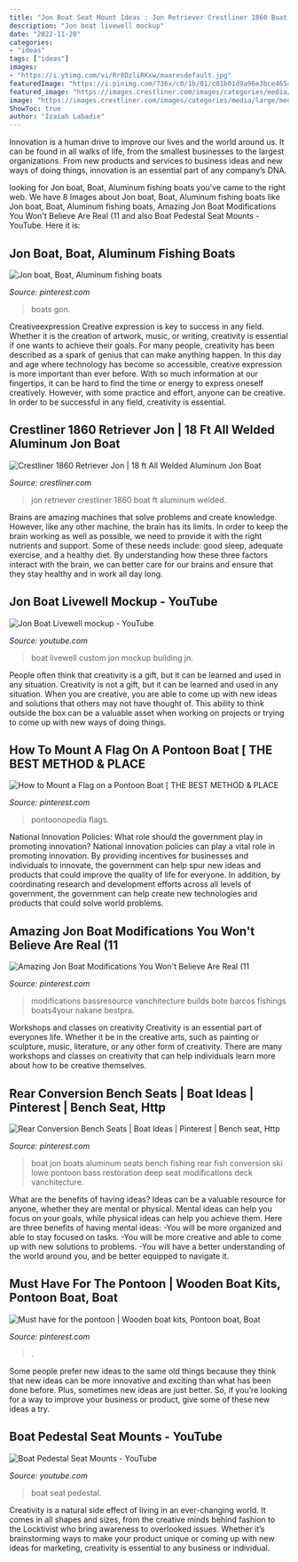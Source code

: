 ```yaml
---
title: "Jon Boat Seat Mount Ideas : Jon Retriever Crestliner 1860 Boat Ft Aluminum Welded"
description: "Jon boat livewell mockup"
date: "2022-11-20"
categories:
- "ideas"
tags: ["ideas"]
images:
- "https://i.ytimg.com/vi/Rr8DzliRKxw/maxresdefault.jpg"
featuredImage: "https://i.pinimg.com/736x/c0/1b/01/c01b01d9a96e3bce4654f77f86ab67b4--boat-accessories-pontoon-boats.jpg"
featured_image: "https://images.crestliner.com/images/categories/media/large/media_65224.jpg"
image: "https://images.crestliner.com/images/categories/media/large/media_65224.jpg"
ShowToc: true
author: "Izaiah Labadie"
---
```



Innovation is a human drive to improve our lives and the world around us. It can be found in all walks of life, from the smallest businesses to the largest organizations. From new products and services to business ideas and new ways of doing things, innovation is an essential part of any company’s DNA.

	

		
looking for Jon boat, Boat, Aluminum fishing boats you've came to the right web. We have 8 Images about Jon boat, Boat, Aluminum fishing boats like Jon boat, Boat, Aluminum fishing boats, Amazing Jon Boat Modifications You Won&#039;t Believe Are Real (11 and also Boat Pedestal Seat Mounts - YouTube. Here it is:
		
    
## Jon Boat, Boat, Aluminum Fishing Boats

<img loading=lazy src="https://i.pinimg.com/736x/57/50/3f/57503f7870d01c22e4dfb4c4f0c0e7c8.jpg" onerror="this.onerror=null;this.src='https://tse1.mm.bing.net/th?id=OIP.bOUw8L581qUX8-qDxVF20AHaFk&amp;pid=15.1';" alt="Jon boat, Boat, Aluminum fishing boats">

_Source: pinterest.com_

>boats gon. 

	

Creativeexpression
Creative expression is key to success in any field. Whether it is the creation of artwork, music, or writing, creativity is essential if one wants to achieve their goals. For many people, creativity has been described as a spark of genius that can make anything happen. In this day and age where technology has become so accessible, creative expression is more important than ever before. With so much information at our fingertips, it can be hard to find the time or energy to express oneself creatively. However, with some practice and effort, anyone can be creative. In order to be successful in any field, creativity is essential.

    
## Crestliner 1860 Retriever Jon | 18 Ft All Welded Aluminum Jon Boat

<img loading=lazy src="https://images.crestliner.com/images/categories/media/large/media_65224.jpg" onerror="this.onerror=null;this.src='https://tse1.mm.bing.net/th?id=OIP.5n4H1QOrg05gXdn49hoW8gHaE0&amp;pid=15.1';" alt="Crestliner 1860 Retriever Jon | 18 ft All Welded Aluminum Jon Boat">

_Source: crestliner.com_

>jon retriever crestliner 1860 boat ft aluminum welded. 

	

Brains are amazing machines that solve problems and create knowledge. However, like any other machine, the brain has its limits. In order to keep the brain working as well as possible, we need to provide it with the right nutrients and support. Some of these needs include: good sleep, adequate exercise, and a healthy diet. By understanding how these three factors interact with the brain, we can better care for our brains and ensure that they stay healthy and in work all day long.

    
## Jon Boat Livewell Mockup - YouTube

<img loading=lazy src="http://i1.ytimg.com/vi/Jn_ZGIiWFLM/hqdefault.jpg" onerror="this.onerror=null;this.src='https://tse4.mm.bing.net/th?id=OIP.pShQv4ckp4ElB_FDYSCGbwHaFj&amp;pid=15.1';" alt="Jon Boat Livewell mockup - YouTube">

_Source: youtube.com_

>boat livewell custom jon mockup building jn. 

	

People often think that creativity is a gift, but it can be learned and used in any situation.
Creativity is not a gift, but it can be learned and used in any situation. When you are creative, you are able to come up with new ideas and solutions that others may not have thought of. This ability to think outside the box can be a valuable asset when working on projects or trying to come up with new ways of doing things.

    
## How To Mount A Flag On A Pontoon Boat [ THE BEST METHOD &amp; PLACE

<img loading=lazy src="https://i.pinimg.com/736x/16/ad/a7/16ada71c106c5399872ff351abc810b5.jpg" onerror="this.onerror=null;this.src='https://tse2.mm.bing.net/th?id=OIP.BmquMkl078j53dwd-jGfiAHaFY&amp;pid=15.1';" alt="How to Mount a Flag on a Pontoon Boat [ THE BEST METHOD &amp; PLACE">

_Source: pinterest.com_

>pontoonopedia flags. 

	

National Innovation Policies: What role should the government play in promoting innovation?
National innovation policies can play a vital role in promoting innovation. By providing incentives for businesses and individuals to innovate, the government can help spur new ideas and products that could improve the quality of life for everyone. In addition, by coordinating research and development efforts across all levels of government, the government can help create new technologies and products that could solve world problems.

    
## Amazing Jon Boat Modifications You Won&#039;t Believe Are Real (11

<img loading=lazy src="https://i.pinimg.com/736x/66/5f/52/665f52560a0a96054383fc59dd333b81.jpg" onerror="this.onerror=null;this.src='https://tse4.mm.bing.net/th?id=OIP.LBwg5SKapsu11G2pu5PWCQHaFO&amp;pid=15.1';" alt="Amazing Jon Boat Modifications You Won&#039;t Believe Are Real (11">

_Source: pinterest.com_

>modifications bassresource vanchitecture builds bote barcos fishings boats4your nakane bestpra. 

	

Workshops and classes on creativity
Creativity is an essential part of everyones life. Whether it be in the creative arts, such as painting or sculpture, music, literature, or any other form of creativity. There are many workshops and classes on creativity that can help individuals learn more about how to be creative themselves.

    
## Rear Conversion Bench Seats | Boat Ideas | Pinterest | Bench Seat, Http

<img loading=lazy src="https://s-media-cache-ak0.pinimg.com/736x/30/55/99/3055992209e9ea7b63a10fc24f21929d.jpg" onerror="this.onerror=null;this.src='https://tse4.mm.bing.net/th?id=OIP.fQa8jWAh4N4H6nYxI0faLAHaEz&amp;pid=15.1';" alt="Rear Conversion Bench Seats | Boat Ideas | Pinterest | Bench seat, Http">

_Source: pinterest.com_

>boat jon boats aluminum seats bench fishing rear fish conversion ski lowe pontoon bass restoration deep seat modifications deck vanchitecture. 

	

What are the benefits of having ideas?
Ideas can be a valuable resource for anyone, whether they are mental or physical. Mental ideas can help you focus on your goals, while physical ideas can help you achieve them. Here are three benefits of having mental ideas: 
-You will be more organized and able to stay focused on tasks. 
-You will be more creative and able to come up with new solutions to problems. 
-You will have a better understanding of the world around you, and be better equipped to navigate it.

    
## Must Have For The Pontoon | Wooden Boat Kits, Pontoon Boat, Boat

<img loading=lazy src="https://i.pinimg.com/736x/c0/1b/01/c01b01d9a96e3bce4654f77f86ab67b4--boat-accessories-pontoon-boats.jpg" onerror="this.onerror=null;this.src='https://tse3.mm.bing.net/th?id=OIP.LSTctplzIGxML3i4qXuqrgHaE8&amp;pid=15.1';" alt="Must have for the pontoon | Wooden boat kits, Pontoon boat, Boat">

_Source: pinterest.com_

>. 

	

Some people prefer new ideas to the same old things because they think that new ideas can be more innovative and exciting than what has been done before. Plus, sometimes new ideas are just better. So, if you’re looking for a way to improve your business or product, give some of these new ideas a try.

    
## Boat Pedestal Seat Mounts - YouTube

<img loading=lazy src="https://i.ytimg.com/vi/Rr8DzliRKxw/maxresdefault.jpg" onerror="this.onerror=null;this.src='https://tse2.mm.bing.net/th?id=OIP.UVmz3hfLGMZWBA1dtJxM5AHaEK&amp;pid=15.1';" alt="Boat Pedestal Seat Mounts - YouTube">

_Source: youtube.com_

>boat seat pedestal. 

	

Creativity is a natural side effect of living in an ever-changing world. It comes in all shapes and sizes, from the creative minds behind fashion to the Locktivist who bring awareness to overlooked issues. Whether it’s brainstorming ways to make your product unique or coming up with new ideas for marketing, creativity is essential to any business or individual.

